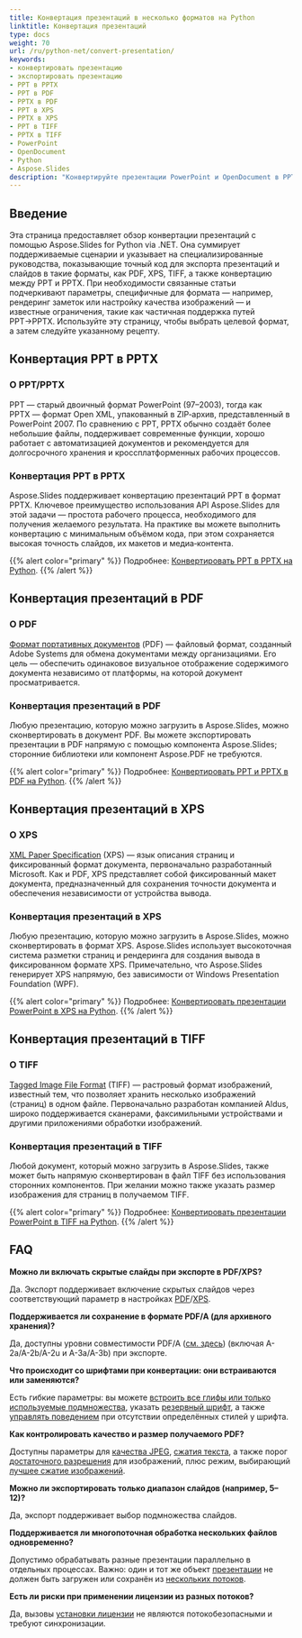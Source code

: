 ```yaml
---
title: Конвертация презентаций в несколько форматов на Python
linktitle: Конвертация презентаций
type: docs
weight: 70
url: /ru/python-net/convert-presentation/
keywords:
- конвертировать презентацию
- экспортировать презентацию
- PPT в PPTX
- PPT в PDF
- PPTX в PDF
- PPT в XPS
- PPTX в XPS
- PPT в TIFF
- PPTX в TIFF
- PowerPoint
- OpenDocument
- Python
- Aspose.Slides
description: "Конвертируйте презентации PowerPoint и OpenDocument в PPTX, PDF, XPS, TIFF и другие форматы с помощью Aspose.Slides for Python via .NET. Просто, высококачественная конверсия."
---
```


## **Введение**

Эта страница предоставляет обзор конвертации презентаций с помощью Aspose.Slides for Python via .NET. Она суммирует поддерживаемые сценарии и указывает на специализированные руководства, показывающие точный код для экспорта презентаций и слайдов в такие форматы, как PDF, XPS, TIFF, а также конвертацию между PPT и PPTX. При необходимости связанные статьи подчеркивают параметры, специфичные для формата — например, рендеринг заметок или настройку качества изображений — и известные ограничения, такие как частичная поддержка путей PPT→PPTX. Используйте эту страницу, чтобы выбрать целевой формат, а затем следуйте указанному рецепту.

## **Конвертация PPT в PPTX**

### **О PPT/PPTX**

PPT — старый двоичный формат PowerPoint (97–2003), тогда как PPTX — формат Open XML, упакованный в ZIP‑архив, представленный в PowerPoint 2007. По сравнению с PPT, PPTX обычно создаёт более небольшие файлы, поддерживает современные функции, хорошо работает с автоматизацией документов и рекомендуется для долгосрочного хранения и кроссплатформенных рабочих процессов.

### **Конвертация PPT в PPTX**

Aspose.Slides поддерживает конвертацию презентаций PPT в формат PPTX. Ключевое преимущество использования API Aspose.Slides для этой задачи — простота рабочего процесса, необходимого для получения желаемого результата. На практике вы можете выполнить конвертацию с минимальным объёмом кода, при этом сохраняется высокая точность слайдов, их макетов и медиа‑контента.

{{% alert color="primary" %}}
Подробнее: [Конвертировать PPT в PPTX на Python](/slides/ru/python-net/convert-ppt-to-pptx/).
{{% /alert %}}

## **Конвертация презентаций в PDF**

### **О PDF**

[Формат портативных документов](https://en.wikipedia.org/wiki/PDF) (PDF) — файловый формат, созданный Adobe Systems для обмена документами между организациями. Его цель — обеспечить одинаковое визуальное отображение содержимого документа независимо от платформы, на которой документ просматривается.

### **Конвертация презентаций в PDF**

Любую презентацию, которую можно загрузить в Aspose.Slides, можно сконвертировать в документ PDF. Вы можете экспортировать презентации в PDF напрямую с помощью компонента Aspose.Slides; сторонние библиотеки или компонент Aspose.PDF не требуются.

{{% alert color="primary" %}}
Подробнее: [Конвертировать PPT и PPTX в PDF на Python](/slides/ru/python-net/convert-powerpoint-to-pdf/).
{{% /alert %}}

## **Конвертация презентаций в XPS**

### **О XPS**

[XML Paper Specification](https://en.wikipedia.org/wiki/Open_XML_Paper_Specification) (XPS) — язык описания страниц и фиксированный формат документа, первоначально разработанный Microsoft. Как и PDF, XPS представляет собой фиксированный макет документа, предназначенный для сохранения точности документа и обеспечения независимости от устройства вывода.

### **Конвертация презентаций в XPS**

Любую презентацию, которую можно загрузить в Aspose.Slides, можно сконвертировать в формат XPS. Aspose.Slides использует высокоточная система разметки страниц и рендеринга для создания вывода в фиксированном формате XPS. Примечательно, что Aspose.Slides генерирует XPS напрямую, без зависимости от Windows Presentation Foundation (WPF).

{{% alert color="primary" %}}
Подробнее: [Конвертировать презентации PowerPoint в XPS на Python](/slides/ru/python-net/convert-powerpoint-to-xps/).
{{% /alert %}}

## **Конвертация презентаций в TIFF**

### **О TIFF**

[Tagged Image File Format](https://en.wikipedia.org/wiki/TIFF) (TIFF) — растровый формат изображений, известный тем, что позволяет хранить несколько изображений (страниц) в одном файле. Первоначально разработан компанией Aldus, широко поддерживается сканерами, факсимильными устройствами и другими приложениями обработки изображений.

### **Конвертация презентаций в TIFF**

Любой документ, который можно загрузить в Aspose.Slides, также может быть напрямую сконвертирован в файл TIFF без использования сторонних компонентов. При желании можно также указать размер изображения для страниц в получаемом TIFF.

{{% alert color="primary" %}}
Подробнее: [Конвертировать презентации PowerPoint в TIFF на Python](/slides/ru/python-net/convert-powerpoint-to-tiff/).
{{% /alert %}}

## **FAQ**

**Можно ли включать скрытые слайды при экспорте в PDF/XPS?**

Да. Экспорт поддерживает включение скрытых слайдов через соответствующий параметр в настройках [PDF](https://reference.aspose.com/slides/python-net/aspose.slides.export/pdfoptions/show_hidden_slides/)/[XPS](https://reference.aspose.com/slides/python-net/aspose.slides.export/xpsoptions/show_hidden_slides/).

**Поддерживается ли сохранение в формате PDF/A (для архивного хранения)?**

Да, доступны уровни совместимости PDF/A ([см. здесь](https://reference.aspose.com/slides/python-net/aspose.slides.export/pdfcompliance/)) (включая A-2a/A-2b/A-2u и A-3a/A-3b) при экспорте.

**Что происходит со шрифтами при конвертации: они встраиваются или заменяются?**

Есть гибкие параметры: вы можете [встроить все глифы или только используемые подмножества](/slides/ru/python-net/embedded-font/), указать [резервный шрифт](/slides/ru/python-net/fallback-font/), а также [управлять поведением](/slides/ru/python-net/font-substitution/) при отсутствии определённых стилей у шрифта.

**Как контролировать качество и размер получаемого PDF?**

Доступны параметры для [качества JPEG](https://reference.aspose.com/slides/python-net/aspose.slides.export/pdfoptions/jpeg_quality/), [сжатия текста](https://reference.aspose.com/slides/python-net/aspose.slides.export/pdfoptions/text_compression/), а также порог [достаточного разрешения](https://reference.aspose.com/slides/python-net/aspose.slides.export/pdfoptions/sufficient_resolution/) для изображений, плюс режим, выбирающий [лучшее сжатие изображений](https://reference.aspose.com/slides/python-net/aspose.slides.export/pdfoptions/best_images_compression_ratio/).

**Можно ли экспортировать только диапазон слайдов (например, 5–12)?**

Да, экспорт поддерживает выбор подмножества слайдов.

**Поддерживается ли многопоточная обработка нескольких файлов одновременно?**

Допустимо обрабатывать разные презентации параллельно в отдельных процессах. Важно: один и тот же объект [презентации](https://reference.aspose.com/slides/python-net/aspose.slides/presentation/) не должен быть загружен или сохранён из [нескольких потоков](/slides/ru/python-net/multithreading/).

**Есть ли риски при применении лицензии из разных потоков?**

Да, вызовы [установки лицензии](/slides/ru/python-net/licensing/) не являются потокобезопасными и требуют синхронизации.